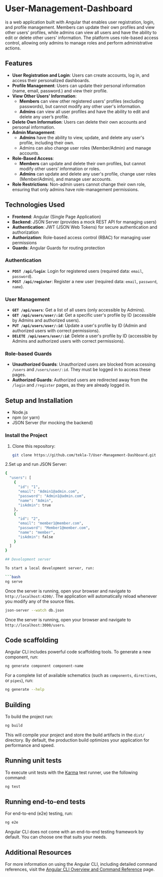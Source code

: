 # User-Management-Dashboard
  is a web application built with Angular that enables user registration, login, and profile management. Members can update their own profiles and view other users' profiles, while admins can view all users and have the ability to edit or delete other users' information. The platform uses role-based access control, allowing only admins to manage roles and perform administrative actions.

## Features
- **User Registration and Login**: Users can create accounts, log in, and access their personalized dashboards.
- **Profile Management**: Users can update their personal information (name, email, password.) and view their profile.
- **View Other Users' Information**: 
  - **Members** can view other registered users' profiles (excluding passwords), but cannot modify any other user's information.
  - **Admins** can view all user profiles and have the ability to edit and delete any user’s profile.
- **Delete Own Information**: Users can delete their own accounts and personal information.
- **Admin Management**:
  - **Admins** have the ability to view, update, and delete any user's profile, including their own.
  - Admins can also change user roles (Member/Admin) and manage accounts.
- **Role-Based Access**:
  - **Members** can update and delete their own profiles, but cannot modify other users’ information or roles.
  - **Admins** can update and delete any user's profile, change user roles (Member/Admin), and manage user accounts.
- **Role Restrictions**: Non-admin users cannot change their own role, ensuring that only admins have role-management permissions.

## Technologies Used

- **Frontend**: Angular (Single Page Application)
- **Backend**: JSON Server (provides a mock REST API for managing users)
- **Authentication**: JWT (JSON Web Tokens) for secure authentication and authorization
- **Authorization**: Role-based access control (RBAC) for managing user permissions
- **Guards**: Angular Guards for routing protection

### Authentication

- **`POST /api/login`**: Login for registered users (required data: `email`, `password`).
- **`POST /api/register`**: Register a new user (required data: `email`, `password`, `name`).

### User Management

- **`GET /api/users`**: Get a list of all users (only accessible by Admins).
- **`GET /api/users/user/:id`**: Get a specific user's profile by ID (accessible by Admins and authorized users).
- **`PUT /api/users/user/:id`**: Update a user's profile by ID (Admin and authorized users with correct permissions).
- **`DELETE /api/users/user/:id`**: Delete a user's profile by ID (accessible by Admins and authorized users with correct permissions).
  
### Role-based Guards

- **Unauthorized Guards**: Unauthorized users are blocked from accessing `/users` and `/users/user/:id`. They must be logged in to access these pages.
- **Authorized Guards**: Authorized users are redirected away from the `/login` and `/register` pages, as they are already logged in.

## Setup and Installation


- Node.js
- npm (or yarn)
- JSON Server (for mocking the backend)

### Install the Project

1. Clone this repository:
   ```bash
   git clone https://github.com/tekla-7/User-Management-Dashboard.git
   
2.Set up and run JSON Server:
```bash
{
  "users": [
    {
      "id": "1",
      "email": "Admin1@admin.com",
      "password": "Admin1@admin.com",
      "name": "Admin",
      "isAdmin": true
    },
    {
      "id": "2",
      "email": "member1@member.com",
      "password": "Member1@member.com",
      "name": "member",
      "isAdmin": false
    }
  ]
}

## Development server

To start a local development server, run:

```bash
ng serve
```

Once the server is running, open your browser and navigate to `http://localhost:4200/`. The application will automatically reload whenever you modify any of the source files.

```bash
json-server --watch db.json
```
Once the server is running, open your browser and navigate to `http://localhost:3000/users`. 
## Code scaffolding

Angular CLI includes powerful code scaffolding tools. To generate a new component, run:

```bash
ng generate component component-name
```

For a complete list of available schematics (such as `components`, `directives`, or `pipes`), run:

```bash
ng generate --help
```

## Building

To build the project run:

```bash
ng build
```

This will compile your project and store the build artifacts in the `dist/` directory. By default, the production build optimizes your application for performance and speed.

## Running unit tests

To execute unit tests with the [Karma](https://karma-runner.github.io) test runner, use the following command:

```bash
ng test
```

## Running end-to-end tests

For end-to-end (e2e) testing, run:

```bash
ng e2e
```

Angular CLI does not come with an end-to-end testing framework by default. You can choose one that suits your needs.

## Additional Resources

For more information on using the Angular CLI, including detailed command references, visit the [Angular CLI Overview and Command Reference](https://angular.dev/tools/cli) page.

